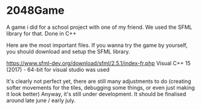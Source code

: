 # 2048Game
A game i did for a school project with one of my friend. We used the SFML library for that. Done in C++

Here are the most important files.
If you wanna try the game by yourself, you should download and setup the SFML library. 

https://www.sfml-dev.org/download/sfml/2.5.1/index-fr.php
Visual C++ 15 (2017) - 64-bit for visual studio was used

It's clearly not perfect yet, there are still many adjustments to do (creating softer movements for the tiles, debugging some things, or even just making it look better)
Anyway, it's still under development. It should be finalised around late june / early july.
